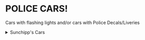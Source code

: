 # POLICE CARS!
Cars with flashing lights and/or cars with Police Decals/Liveries

<details>
  <summary>Sunchipp's Cars</summary>
  
  * 

